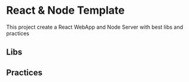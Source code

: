 # React & Node Template

This project create a React WebApp and Node Server with best libs and practices

## Libs

## Practices
